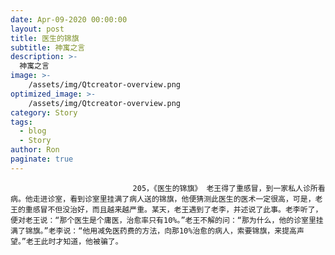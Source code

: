 ```yaml
---
date: Apr-09-2020 00:00:00
layout: post
title: 医生的锦旗
subtitle: 神寓之言
description: >-
  神寓之言
image: >-
    /assets/img/Qtcreator-overview.png
optimized_image: >-
    /assets/img/Qtcreator-overview.png
category: Story
tags:
  - blog
  - Story
author: Ron
paginate: true
---
```


							　　205，《医生的锦旗》 老王得了重感冒，到一家私人诊所看病。他走进诊室，看到诊室里挂满了病人送的锦旗，他便猜测此医生的医术一定很高，可是，老王的重感冒不但没治好，而且越来越严重。某天，老王遇到了老李，并述说了此事。老李听了，便对老王说：“那个医生是个庸医，治愈率只有10%。”老王不解的问：“那为什么，他的诊室里挂满了锦旗。”老李说：“他用减免医药费的方法，向那10%治愈的病人，索要锦旗，来提高声望。”老王此时才知道，他被骗了。
							
							
						